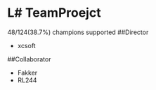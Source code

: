 # L# TeamProejct
48/124(38.7%) champions supported
##Director
+ xcsoft

##Collaborator
+ Fakker
+ RL244
